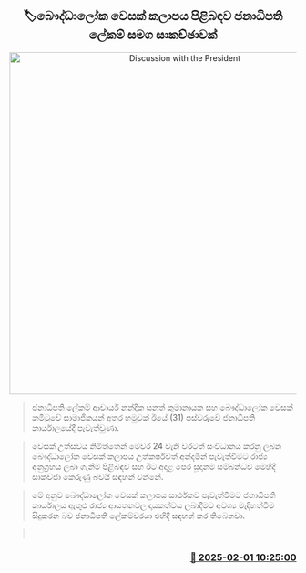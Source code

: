 <p align='center'><b><h2 align='center' title='Discussion with the President's Secretary regarding the Bauddhaloka Vesak Zone'>🏷බෞද්ධාලෝක වෙසක් කලාපය පිළිබඳව 
ජනාධිපති ලේකම් සමග සාකච්ඡාවක්</h2></b></p>
<p align='center'><img src='https://helakuru.sgp1.cdn.digitaloceanspaces.com/esana/images/lib/bauddaloka-prez-sect.jpg' width='600' alt='Discussion with the President's Secretary regarding the Bauddhaloka Vesak Zone'></p>

> ජනාධිපති ලේකම් ආචාර්ය නන්දික සනත් කුමානායක සහ බෞද්ධාලෝක වෙසක් කමිටුවේ සාමාජිකයන් අතර හමුවක් ඊයේ (31) පස්වරුවේ ජනාධිපති කාර්යාලයේදී පැවැත්වුණා.

> වෙසක් උත්සවය නිමිත්තෙන් මෙවර 24 වැනි වරටත් සංවිධානය කරනු ලබන බෞද්ධාලෝක වෙසක් කලාපය උත්කර්ෂවත් අන්දමින් පැවැත්වීමට රාජ්‍ය අනුග්‍රහය ලබා ගැනීම පිළිබඳව සහ ඊට අදාළ පෙර සූදානම සම්බන්ධව මෙහිදී සාකච්ඡා කෙරුණු බවයි සඳහන් වන්නේ.

> මේ අනුව බෞද්ධාලෝක වෙසක් කලාපය සාර්ථකව පැවැත්වීමට ජනාධිපති කාර්යාලය ඇතුළු රාජ්‍ය ආයතනවල දායකත්වය ලබාදීමට අවශ්‍ය මැදිහත්වීම සිදුකරන බව ජනාධිපති ලේකම්වරයා එහිදී සඳහන් කර තිබෙනවා. 

>  



<h3 align='right'><a href='https://www.helakuru.lk/esana/p/107087/'>📅 2025-02-01 10:25:00</a></h3>
